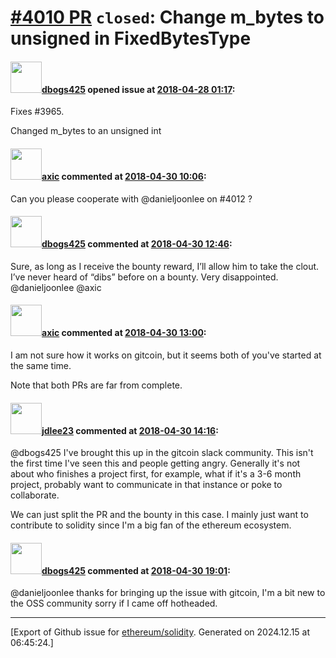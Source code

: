 # [\#4010 PR](https://github.com/ethereum/solidity/pull/4010) `closed`: Change m_bytes to unsigned in FixedBytesType

#### <img src="https://avatars.githubusercontent.com/u/25062276?u=c807b107611b37ef55177359a3b9b174c24704fe&v=4" width="50">[dbogs425](https://github.com/dbogs425) opened issue at [2018-04-28 01:17](https://github.com/ethereum/solidity/pull/4010):

Fixes #3965.

Changed m_bytes to an unsigned int

#### <img src="https://avatars.githubusercontent.com/u/20340?v=4" width="50">[axic](https://github.com/axic) commented at [2018-04-30 10:06](https://github.com/ethereum/solidity/pull/4010#issuecomment-385357752):

Can you please cooperate with @danieljoonlee on #4012 ?

#### <img src="https://avatars.githubusercontent.com/u/25062276?u=c807b107611b37ef55177359a3b9b174c24704fe&v=4" width="50">[dbogs425](https://github.com/dbogs425) commented at [2018-04-30 12:46](https://github.com/ethereum/solidity/pull/4010#issuecomment-385388163):

Sure, as long as I receive the bounty reward, I’ll allow him to take the clout.  I’ve never heard of “dibs” before on a bounty. Very disappointed. @danieljoonlee @axic

#### <img src="https://avatars.githubusercontent.com/u/20340?v=4" width="50">[axic](https://github.com/axic) commented at [2018-04-30 13:00](https://github.com/ethereum/solidity/pull/4010#issuecomment-385391114):

I am not sure how it works on gitcoin, but it seems both of you've started at the same time.

Note that both PRs are far from complete.

#### <img src="https://avatars.githubusercontent.com/u/13317855?u=95fd5f37958a68275885a9c2153245772d61e57a&v=4" width="50">[jdlee23](https://github.com/jdlee23) commented at [2018-04-30 14:16](https://github.com/ethereum/solidity/pull/4010#issuecomment-385411144):

@dbogs425 I've brought this up in the gitcoin slack community.  This isn't the first time I've seen this and people getting angry.  Generally it's not about who finishes a project first, for example, what if it's a 3-6 month project, probably want to communicate in that instance or poke to collaborate.

We can just split the PR and the bounty in this case.  I mainly just want to contribute to solidity since I'm a big fan of the ethereum ecosystem.

#### <img src="https://avatars.githubusercontent.com/u/25062276?u=c807b107611b37ef55177359a3b9b174c24704fe&v=4" width="50">[dbogs425](https://github.com/dbogs425) commented at [2018-04-30 19:01](https://github.com/ethereum/solidity/pull/4010#issuecomment-385496327):

@danieljoonlee thanks for bringing up the issue with gitcoin, I'm a bit new to the OSS community sorry if I came off hotheaded.


-------------------------------------------------------------------------------



[Export of Github issue for [ethereum/solidity](https://github.com/ethereum/solidity). Generated on 2024.12.15 at 06:45:24.]
